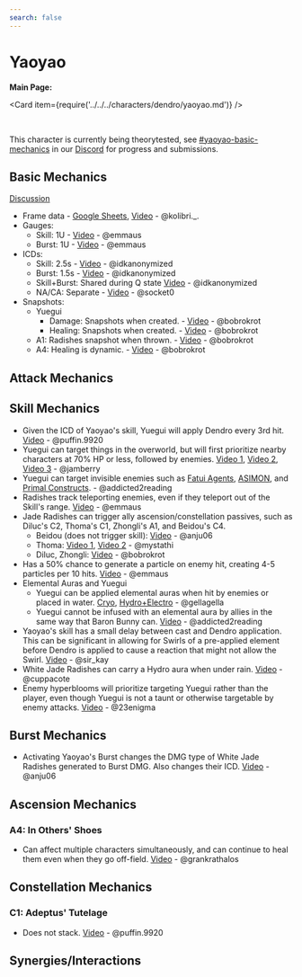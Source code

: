 ```yaml
---
search: false
---
```


# Yaoyao

**Main Page:**

<Card item={require('../../../characters/dendro/yaoyao.md')} />

<br />

This character is currently being theorytested, see [#yaoyao-basic-mechanics](https://discord.com/channels/763583452762734592/1065087663364902963) in our [Discord](https://discord.com/invite/keqing) for progress and submissions.

## Basic Mechanics

[Discussion](https://tickets.deeznuts.moe/transcripts/yaoyao-basic-mechanics)

* Frame data - [Google Sheets](https://docs.google.com/spreadsheets/d/1A28CI10iM5URyU8PIH8fo99C8ksnUIINevzC28W4ml4/edit?usp=sharing), [Video](https://youtu.be/meKPwfxJha8) - @kolibri._.
* Gauges:
  * Skill: 1U - [Video](https://youtu.be/C2PIBsVQb2U) - @emmaus
  * Burst: 1U - [Video](https://youtu.be/C2PIBsVQb2U) - @emmaus
* ICDs:
  * Skill: 2.5s - [Video](https://youtu.be/Y3geqQOpDy0) - @idkanonymized
  * Burst: 1.5s - [Video](https://youtu.be/MqJGtDnE6A0) - @idkanonymized
  * Skill+Burst: Shared during Q state [Video](https://youtu.be/0rvnBnSEW8Q) - @idkanonymized
  * NA/CA: Separate - [Video](https://youtu.be/AiJlttPQSWo) - @socket0
* Snapshots:
  * Yuegui
    * Damage: Snapshots when created. - [Video](https://youtu.be/SLTHfqsiKa4) - @bobrokrot
    * Healing: Snapshots when created. - [Video](https://youtu.be/2xvmloRQnRM) - @bobrokrot
  * A1: Radishes snapshot when thrown. - [Video](https://youtu.be/SLTHfqsiKa4) - @bobrokrot
  * A4: Healing is dynamic. - [Video](https://youtu.be/2xvmloRQnRM) - @bobrokrot

## Attack Mechanics

## Skill Mechanics

* Given the ICD of Yaoyao's skill, Yuegui will apply Dendro every 3rd hit. [Video](https://youtu.be/Lm6UoRRtS-4) - @puffin.9920
* Yuegui can target things in the overworld, but will first prioritize nearby characters at 70% HP or less, followed by enemies. [Video 1](https://youtu.be/oXiiiZ_AhlA), [Video 2](https://youtu.be/0pYvAnlbxMo), [Video 3](https://youtu.be/ewR9BmjrRAA) - @jamberry
* Yuegui can target invisible enemies such as [Fatui Agents](https://youtu.be/QJqBIRV1lWA), [ASIMON](https://youtu.be/ZrKtHdhql5c), and [Primal Constructs](https://youtu.be/lN62w8Xg1aA). - @addicted2reading
* Radishes track teleporting enemies, even if they teleport out of the Skill's range. [Video](https://youtu.be/QQtixJTsCBk) - @emmaus
* Jade Radishes can trigger ally ascension/constellation passives, such as Diluc's C2, Thoma's C1, Zhongli's A1, and Beidou's C4.
  * Beidou (does not trigger skill): [Video](https://youtu.be/qaNtpOj0rLM) - @anju06
  * Thoma: [Video 1](https://youtu.be/7Tl_yrfGDCU), [Video 2](https://youtu.be/RN3wU3Lgzxk) - @mystathi
  * Diluc, Zhongli: [Video](https://youtu.be/kQjxNYuuGrU) - @bobrokrot
* Has a 50% chance to generate a particle on enemy hit, creating 4-5 particles per 10 hits. [Video](https://youtu.be/OQvL9DUjn64) - @emmaus
* Elemental Auras and Yuegui
  * Yuegui can be applied elemental auras when hit by enemies or placed in water. [Cryo](https://youtu.be/oTk0-xGhewQ), [Hydro+Electro](https://youtu.be/qJgqiSi1jhU) - @gellagella
  * Yuegui cannot be infused with an elemental aura by allies in the same way that Baron Bunny can. [Video](https://youtu.be/bIAUZVfIxvU) - @addicted2reading
* Yaoyao's skill has a small delay between cast and Dendro application. This can be significant in allowing for Swirls of a pre-applied element before Dendro is applied to cause a reaction that might not allow the Swirl. [Video](https://youtu.be/yUsgfYQghEY) - @sir_kay
* White Jade Radishes can carry a Hydro aura when under rain. [Video](https://youtu.be/qMV_IZL6JDU) - @cuppacote
* Enemy hyperblooms will prioritize targeting Yuegui rather than the player, even though Yuegui is not a taunt or otherwise targetable by enemy attacks. [Video](https://youtu.be/D7QDEjNfWBw) - @23enigma

## Burst Mechanics

* Activating Yaoyao's Burst changes the DMG type of White Jade Radishes generated to Burst DMG. Also changes their ICD. [Video](https://youtu.be/R6P5SKBd0sM) - @anju06

## Ascension Mechanics

### A4: In Others' Shoes

* Can affect multiple characters simultaneously, and can continue to heal them even when they go off-field. [Video](https://imgur.com/nZxx3q1) - @grankrathalos

## Constellation Mechanics

### C1: Adeptus' Tutelage

* Does not stack. [Video](https://youtu.be/-pegRGvErOs) - @puffin.9920

## Synergies/Interactions
